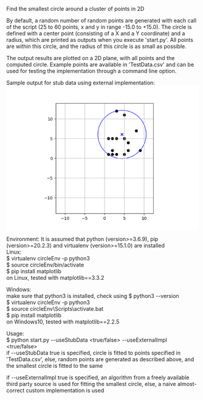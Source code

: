 Find the smallest circle around a cluster of points in 2D

By default, a random number of random points are generated with each call of the script (25 to 60 points, x and y in range -15.0 to +15.0). The circle is defined with a center point (consisting of a X and a Y coordinate) and a radius, which are printed as outputs when you execute 'start.py'. All points are within this circle, and the radius of this circle is as small as possible.

The output results are plotted on a 2D plane, with all points and the computed circle. Example points are available in 'TestData.csv' and can be used for testing the implementation through a command line option.


Sample output for stub data using external implementation: <br>
![Sample output for stub data using external implementation](sampleOutput.jpg)


Environment:
It is assumed that python (version>=3.6.9), pip (version>=20.2.3) and virtualenv (version>=15.1.0) are installed <br>
Linux: <br>
$ virtualenv circleEnv -p python3 <br>
$ source circleEnv/bin/activate <br>
$ pip install matplotlib <br>
on Linux, tested with matplotlib==3.3.2 

Windows: <br>
make sure that python3 is installed, check using $ python3 --version <br>
$ virtualenv circleEnv -p python3 <br>
$ source circleEnv\Scripts\activate.bat <br>
$ pip install matplotlib <br>
on Windows10, tested with matplotlib==2.2.5

Usage: <br>
$ python start.py --useStubData <true/false> --useExternalImpl <true/false> <br>
if --useStubData true is specified, circle is fitted to points specified in 'TestData.csv', else, random points are generated as described above, and the smallest circle is fitted to the same <br>

if --useExternalImpl true is specified, an algorithm from a freely available third party source is used for fitting the smallest circle, else, a naive almost-correct custom implementation is used
